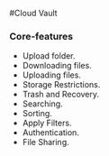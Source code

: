 #Cloud Vault

### Core-features
* Upload folder.
* Downloading files.
* Uploading files.
* Storage Restrictions.
* Trash and Recovery.
* Searching.
* Sorting.
* Apply Filters.
* Authentication.
* File Sharing.

